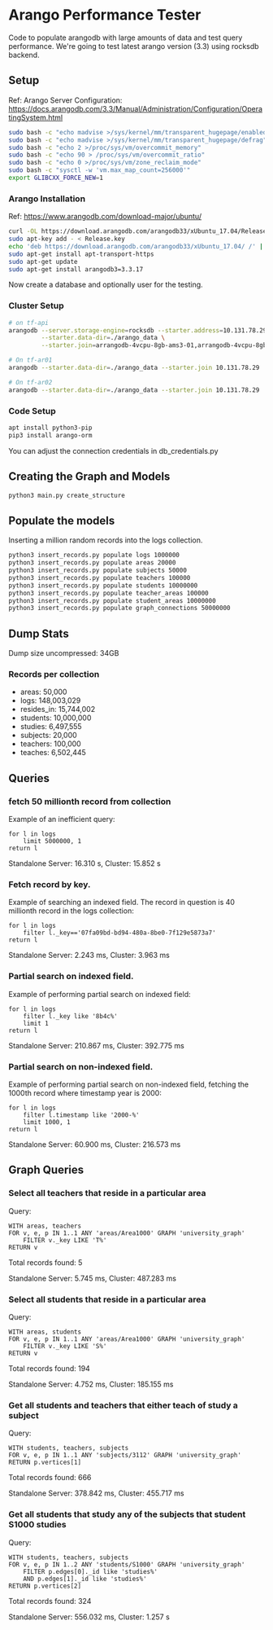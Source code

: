 # Arango Performance Tester

Code to populate arangodb with large amounts of data and test query performance.
We're going to test latest arango version (3.3) using rocksdb backend.

## Setup

Ref: Arango Server Configuration:
https://docs.arangodb.com/3.3/Manual/Administration/Configuration/OperatingSystem.html

```bash
sudo bash -c "echo madvise >/sys/kernel/mm/transparent_hugepage/enabled"
sudo bash -c "echo madvise >/sys/kernel/mm/transparent_hugepage/defrag"
sudo bash -c "echo 2 >/proc/sys/vm/overcommit_memory"
sudo bash -c "echo 90 > /proc/sys/vm/overcommit_ratio"
sudo bash -c "echo 0 >/proc/sys/vm/zone_reclaim_mode"
sudo bash -c "sysctl -w 'vm.max_map_count=256000'"
export GLIBCXX_FORCE_NEW=1
```

### Arango Installation

Ref: https://www.arangodb.com/download-major/ubuntu/

```bash
curl -OL https://download.arangodb.com/arangodb33/xUbuntu_17.04/Release.key
sudo apt-key add - < Release.key
echo 'deb https://download.arangodb.com/arangodb33/xUbuntu_17.04/ /' | sudo tee /etc/apt/sources.list.d/arangodb.list
sudo apt-get install apt-transport-https
sudo apt-get update
sudo apt-get install arangodb3=3.3.17
```

Now create a database and optionally user for the testing.

### Cluster Setup

```bash
# on tf-api
arangodb --server.storage-engine=rocksdb --starter.address=10.131.78.29 \
         --starter.data-dir=./arango_data \
         --starter.join=arrangodb-4vcpu-8gb-ams3-01,arrangodb-4vcpu-8gb-ams3-02,arrangodb-4vcpu-8gb-ams3-03

# On tf-ar01
arangodb --starter.data-dir=./arango_data --starter.join 10.131.78.29

# On tf-ar02
arangodb --starter.data-dir=./arango_data --starter.join 10.131.78.29
```

### Code Setup


```bash
apt install python3-pip
pip3 install arango-orm
```

You can adjust the connection credentials in db_credentials.py

## Creating the Graph and Models

```bash
python3 main.py create_structure
```

## Populate the models

Inserting a million random records into the logs collection.

```bash
python3 insert_records.py populate logs 1000000
python3 insert_records.py populate areas 20000
python3 insert_records.py populate subjects 50000
python3 insert_records.py populate teachers 100000
python3 insert_records.py populate students 10000000
python3 insert_records.py populate teacher_areas 100000
python3 insert_records.py populate student_areas 10000000
python3 insert_records.py populate graph_connections 50000000
```


## Dump Stats

Dump size uncompressed: 34GB

### Records per collection

* areas: 50,000
* logs: 148,003,029
* resides_in: 15,744,002
* students: 10,000,000
* studies: 6,497,555
* subjects: 20,000
* teachers: 100,000
* teaches: 6,502,445

## Queries

### fetch 50 millionth record from collection

Example of an inefficient query:

```
for l in logs
    limit 5000000, 1
return l
```

Standalone Server: 16.310 s, Cluster: 15.852 s


### Fetch record by key.

Example of searching an indexed field. The record in question is 40 millionth
record in the logs collection:

```
for l in logs
    filter l._key=='07fa09bd-bd94-480a-8be0-7f129e5873a7'
return l
```

Standalone Server: 2.243 ms, Cluster: 3.963 ms


### Partial search on indexed field.

Example of performing partial search on indexed field:

```
for l in logs
    filter l._key like '8b4c%'
    limit 1
return l
```

Standalone Server: 210.867 ms, Cluster: 392.775 ms


### Partial search on non-indexed field.

Example of performing partial search on non-indexed field, fetching the 1000th
record where timestamp year is 2000:

```
for l in logs
    filter l.timestamp like '2000-%'
    limit 1000, 1
return l
```

Standalone Server: 60.900 ms, Cluster: 216.573 ms


## Graph Queries

### Select all teachers that reside in a particular area

Query:

```
WITH areas, teachers
FOR v, e, p IN 1..1 ANY 'areas/Area1000' GRAPH 'university_graph'
    FILTER v._key LIKE 'T%'
RETURN v
```

Total records found: 5

Standalone Server: 5.745 ms, Cluster: 487.283 ms


### Select all students that reside in a particular area

Query:

```
WITH areas, students
FOR v, e, p IN 1..1 ANY 'areas/Area1000' GRAPH 'university_graph'
    FILTER v._key LIKE 'S%'
RETURN v
```

Total records found: 194

Standalone Server: 4.752 ms, Cluster: 185.155 ms


### Get all students and teachers that either teach of study a subject

Query:

```
WITH students, teachers, subjects
FOR v, e, p IN 1..1 ANY 'subjects/3112' GRAPH 'university_graph'
RETURN p.vertices[1]
```

Total records found: 666

Standalone Server: 378.842 ms, Cluster: 455.717 ms


### Get all students that study any of the subjects that student S1000 studies

Query:

```
WITH students, teachers, subjects
FOR v, e, p IN 1..2 ANY 'students/S1000' GRAPH 'university_graph'
    FILTER p.edges[0]._id like 'studies%'
    AND p.edges[1]._id like 'studies%'
RETURN p.vertices[2]
```

Total records found: 324

Standalone Server: 556.032 ms, Cluster: 1.257 s
